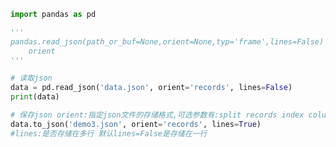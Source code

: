 
<BlogInfo id="590" title="6.json文件的存储" author="白日梦想猿" pv=0 read_times=0 pre_cost_time="0分18秒" category="pandas学习" tag_list="['pandas学习']" create_time="2021.08.07 20:52:56" update_time="2021.08.08 10:00:10" />

```python
import pandas as pd

'''
pandas.read_json(path_or_buf=None,orient=None,typ='frame',lines=False)
    orient
'''

# 读取json
data = pd.read_json('data.json', orient='records', lines=False)
print(data)

# 保存json orient:指定json文件的存储格式,可选参数有:split records index columns values
data.to_json('demo3.json', orient='records', lines=True)
#lines:是否存储在多行 默认lines=False是存储在一行
```

